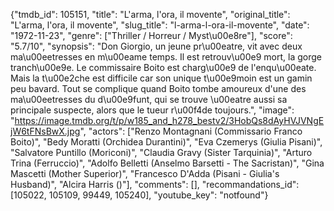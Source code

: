 {"tmdb_id": 105151, "title": "L'arma, l'ora, il movente", "original_title": "L'arma, l'ora, il movente", "slug_title": "l-arma-l-ora-il-movente", "date": "1972-11-23", "genre": ["Thriller / Horreur / Myst\u00e8re"], "score": "5.7/10", "synopsis": "Don Giorgio, un jeune pr\u00eatre, vit avec deux ma\u00eetresses en m\u00eame temps. Il est retrouv\u00e9 mort, la gorge tranch\u00e9e. Le commissaire Boito est charg\u00e9 de l'enqu\u00eate. Mais la t\u00e2che est difficile car son unique t\u00e9moin est un gamin  peu bavard. Tout se complique quand Boito tombe amoureux d'une des ma\u00eetresses du d\u00e9funt, qui se trouve \u00eatre aussi sa principale suspecte, alors que le tueur r\u00f4de toujours.", "image": "https://image.tmdb.org/t/p/w185_and_h278_bestv2/3HobQs8dAyHVJVNgEjW6tFNsBwX.jpg", "actors": ["Renzo Montagnani (Commissario Franco Boito)", "Bedy Moratti (Orchidea Durantini)", "Eva Czemerys (Giulia Pisani)", "Salvatore Puntillo (Moriconi)", "Claudia Gravy (Sister Tarquinia)", "Arturo Trina (Ferruccio)", "Adolfo Belletti (Anselmo Barsetti - The Sacristan)", "Gina Mascetti (Mother Superior)", "Francesco D'Adda (Pisani - Giulia's Husband)", "Alcira Harris ()"], "comments": [], "recommandations_id": [105022, 105109, 99449, 105240], "youtube_key": "notfound"}